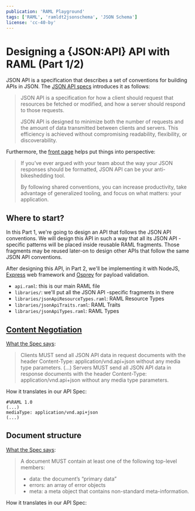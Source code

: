 ```yaml
---
publication: 'RAML Playground'
tags: ['RAML', 'ramldt2jsonschema', 'JSON Schema']
license: 'cc-40-by'
---
```


# Designing a {JSON:API} API with RAML (Part 1/2)

JSON API is a specification that describes a set of conventions for building APIs in JSON. The [JSON API specs](http://jsonapi.org/format/) introduces it as follows:

> JSON API is a specification for how a client should request that resources be fetched or modified, and how a server should respond to those requests.
>
> JSON API is designed to minimize both the number of requests and the amount of data transmitted between clients and servers. This efficiency is achieved without compromising readability, flexibility, or discoverability.

Furthermore, the [front page](http://jsonapi.org) helps put things into perspective:

> If you’ve ever argued with your team about the way your JSON responses should be formatted, JSON API can be your anti-bikeshedding tool.
>
> By following shared conventions, you can increase productivity, take advantage of generalized tooling, and focus on what matters: your application.


## Where to start?

In this Part 1, we're going to design an API that follows the JSON API conventions. We will design this API in such a way that all its JSON API -specific patterns will be placed inside reusable RAML fragments. Those fragments may be reused later-on to design other APIs that follow the same JSON API conventions.

After designing this API, in Part 2, we'll be implementing it with NodeJS, [Express](https://expressjs.com) web framework and [Osprey](https://github.com/mulesoft/osprey) for payload validation.

* `api.raml`: this is our main RAML file
* `libraries/`: we'll put all the JSON API -specific fragments in there
* `libraries/jsonApiResourceTypes.raml`: RAML Resource Types
* `libraries/jsonApiTraits.raml`: RAML Traits
* `libraries/jsonApiTypes.raml`: RAML Types


## [Content Negotiation](http://jsonapi.org/format/#content-negotiation)

[What the Spec says](http://jsonapi.org/format/#content-negotiation):
> Clients MUST send all JSON API data in request documents with the header Content-Type: application/vnd.api+json without any media type parameters.
> (...)
> Servers MUST send all JSON API data in response documents with the header Content-Type: application/vnd.api+json without any media type parameters.

How it translates in our API Spec:
```raml
#%RAML 1.0
(...)
mediaType: application/vnd.api+json
(...)
```

## Document structure

[What the Spec says](http://jsonapi.org/format/#document-top-level):
> A document MUST contain at least one of the following top-level members:
> 
> * data: the document’s “primary data”
> * errors: an array of error objects
> * meta: a meta object that contains non-standard meta-information.

How it translates in our API Spec:
```raml

```
